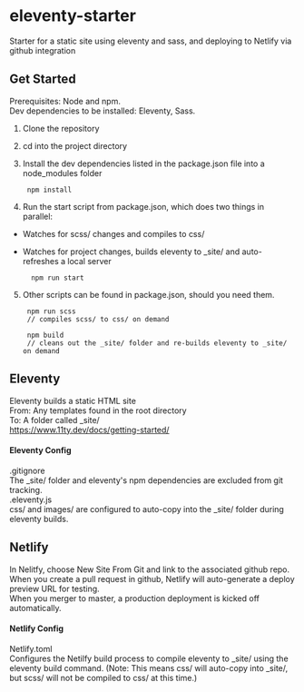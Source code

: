 # eleventy-starter
Starter for a static site using eleventy and sass, and deploying to Netlify via github integration

## Get Started
Prerequisites: Node and npm.  
Dev dependencies to be installed: Eleventy, Sass.

1. Clone the repository  
2. cd into the project directory  
3. Install the dev dependencies listed in the package.json file into a node_modules folder
        
        npm install

4. Run the start script from package.json, which does two things in parallel:  
- Watches for scss/ changes and compiles to css/
- Watches for project changes, builds eleventy to _site/ and auto-refreshes a local server  

        npm run start
    
5. Other scripts can be found in package.json, should you need them.  

        npm run scss 
        // compiles scss/ to css/ on demand
        
        npm build
        // cleans out the _site/ folder and re-builds eleventy to _site/ on demand
        

## Eleventy
Eleventy builds a static HTML site  
From: Any templates found in the root directory  
To: A folder called _site/  
https://www.11ty.dev/docs/getting-started/
    
    

#### Eleventy Config  
.gitignore  
The _site/ folder and eleventy's npm dependencies are excluded from git tracking.  
.eleventy.js  
css/ and images/ are configured to auto-copy into the _site/ folder during eleventy builds.


## Netlify
In Nelitfy, choose New Site From Git and link to the associated github repo.  
When you create a pull request in github, Netlify will auto-generate a deploy preview URL for testing.   
When you merger to master, a production deployment is kicked off automatically. 

#### Netlify Config
Netlify.toml   
Configures the Netilfy build process to compile eleventy to _site/ using the eleventy build command.
(Note: This means css/ will auto-copy into _site/, but scss/ will not be compiled to css/ at this time.)
